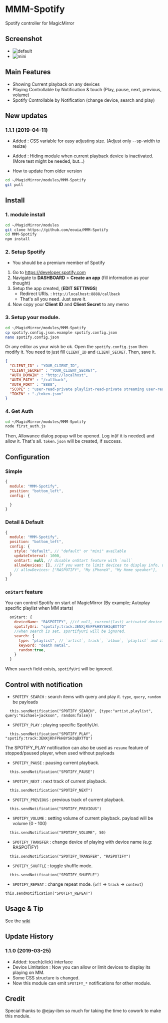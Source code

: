 # MMM-Spotify
Spotify controller for MagicMirror

## Screenshot
- ![default](screenshots/spotify_default.png)
- ![mini](screenshots/spotify_mini.png)

## Main Features
- Showing Current playback on any devices
- Playing Controllable by Notification & touch (Play, pause, next, previous, volume)
- Spotify Controllable by Notification (change device, search and play)

## New updates
### 1.1.1 (2019-04-11)
- Added : CSS variable for easy adjusting size. (Adjust only --sp-width to resize)
- Added : Hiding module when current playback device is inactivated. (More test might be needed, but...)

- How to update from older version
```sh
cd ~/MagicMirror/modules/MMM-Spotify
git pull
```


## Install
### 1. module install
```sh
cd ~/MagicMirror/modules
git clone https://github.com/eouia/MMM-Spotify
cd MMM-Spotify
npm install
```

### 2. Setup Spotify
- You should be a premium member of Spotify
1. Go to https://developer.spotify.com
2. Navigate to **DASHBOARD** > **Create an app** (fill information as your thought)
3. Setup the app created, (**EDIT SETTINGS**)
   - Redirect URIs. : `http://localhost:8888/callback`
   - That's all you need. Just save it.
4. Now copy your **Client ID** and **Client Secret** to any memo

### 3. Setup your module.
```sh
cd ~/MagicMirror/modules/MMM-Spotify
cp spotify.config.json.example spotify.config.json
nano spotify.config.json
```
Or any editor as your wish be ok. Open the `spotify.config.json` then modify it. You need to just fill `CLIENT_ID` and `CLIENT_SECRET`. Then, save it.
```json
{
  "CLIENT_ID" : "YOUR_CLIENT_ID",
  "CLIENT_SECRET" : "YOUR_CLIENT_SECRET",
  "AUTH_DOMAIN" : "http://localhost",
  "AUTH_PATH" : "/callback",
  "AUTH_PORT" : "8888",
  "SCOPE" : "user-read-private playlist-read-private streaming user-read-playback-state user-modify-playback-state",
  "TOKEN" : "./token.json"
}
```

### 4. Get Auth
```sh
cd ~/MagicMirror/modules/MMM-Spotify
node first_auth.js
```
Then, Allowance dialog popup will be opened. Log in(if it is needed) and allow it.
That's all. `token.json` will be created, if success.


## Configuration
### Simple
```js
{
  module: "MMM-Spotify",
  position: "bottom_left",
  config: {

  }
}
```

### Detail & Default
```js
{
  module: "MMM-Spotify",
  position: "bottom_left",
  config: {
    style: "default", // "default" or "mini" available
    updateInterval: 1000,
    onStart: null, // disable onStart feature with `null`
    allowDevices: [], //If you want to limit devices to display info, use this.
    // allowDevices: ["RASPOTIFY", "My iPhoneX", "My Home speaker"],
  }
}
```

### `onStart` feature
You can control Spotify on start of MagicMirror (By example; Autoplay specific playlist when MM starts)
```js
  onStart: {
    deviceName: "RASPOTIFY", //if null, current(last) activated device will be.
    spotifyUri: "spotify:track:3ENXjRhFPkH8YSH3qBXTfQ"
    //when search is set, sportifyUri will be ignored.
    search: {
      type: "playlist", // `artist`, track`, `album`, `playlist` and its combination(`artist,playlist,album`) be available
      keyword: "death metal",
      random:true,
    }
  }
```
When `search` field exists, `spotifyUri` will be ignored.


## Control with notification
- `SPOTIFY_SEARCH` : search items with query and play it. `type`, `query`, `random` be payloads
```
  this.sendNotification("SPOTIFY_SEARCH", {type:"artist,playlist", query:"michael+jackson", random:false})
```
- `SPOTIFY_PLAY` : playing specific SpotifyUri.
```
  this.sendNotification("SPOTIFY_PLAY", "spotify:track:3ENXjRhFPkH8YSH3qBXTfQ")
```
The SPOTIFY_PLAY notification can also be used as `resume` feature of stopped/paused player, when used without payloads
- `SPOTIFY_PAUSE` : pausing current playback.
```
  this.sendNotification("SPOTIFY_PAUSE")
```
- `SPOTIFY_NEXT` : next track of current playback.
```
  this.sendNotification("SPOTIFY_NEXT")
```
- `SPOTIFY_PREVIOUS` : previous track of current playback.
```
  this.sendNotification("SPOTIFY_PREVIOUS")
```
- `SPOTIFY_VOLUME` : setting volume of current playback. payload will be volume (0 - 100)
```
  this.sendNotification("SPOTIFY_VOLUME", 50)
```

- `SPOTIFY_TRANSFER` : change device of playing with device name (e.g: RASPOTIFY)
```
  this.sendNotification("SPOTIFY_TRANSFER", "RASPOTIFY")
```
- `SPOTIFY_SHUFFLE` : toggle shuffle mode.
```
  this.sendNotification("SPOTIFY_SHUFFLE")
```
- `SPOTIFY_REPEAT` : change repeat mode. (`off` -> `track` -> `context`)
```
this.sendNotification("SPOTIFY_REPEAT")
```

## Usage & Tip
See the [wiki](https://github.com/eouia/MMM-Spotify/wiki)


## Update History
### 1.1.0 (2019-03-25)
- Added: touch(click) interface
- Device Limitation : Now you can allow or limit devices to display its playing on MM.
- Some CSS structure is changed.
- Now this module can emit `SPOTIFY_*` notifications for other module.



## Credit
Special thanks to @ejay-ibm so much for taking the time to cowork to make this module.
